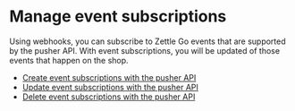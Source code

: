 # Manage event subscriptions
Using webhooks, you can subscribe to Zettle Go events that are supported by the pusher API. With event subscriptions, you will be updated of those events that happen on the shop. 

* [Create event subscriptions with the pusher API](pusher-api-tutotrial-create-subscriptions.md)
* [Update event subscriptions with the pusher API](pusher-api-tutorial-update-subscriptions.md)
* [Delete event subscriptions with the pusher API](pusher-api-tutorial-delete-subscriptions.md)